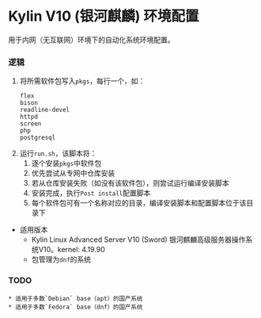 # Kylin V10 (银河麒麟) 环境配置

用于内网（无互联网）环境下的自动化系统环境配置。

### 逻辑
1. 将所需软件包写入`pkgs`，每行一个，如：
    ```
    flex
    bison
    readline-devel
    httpd
    screen
    php
    postgresql
    ```
1. 运行`run.sh`，该脚本将：
    1. 逐个安装`pkgs`中软件包
    1. 优先尝试从专网中仓库安装
    1. 若从仓库安装失败（如没有该软件包），则尝试运行编译安装脚本
    1. 安装完成，执行`Post install`配置脚本
    1. 每个软件包可有一个名称对应的目录，编译安装脚本和配置脚本位于该目录下

* 适用版本
    * Kylin Linux Advanced Server V10 (Sword) 银河麒麟高级服务器操作系统V10。kernel: 4.19.90
    * 包管理为`dnf`的系统

### TODO
    * 适用于多数`Debian` base（apt）的国产系统
    * 适用于多数`Fedora` base（dnf）的国产系统
